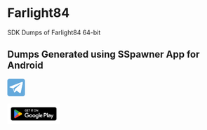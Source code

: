 # Farlight84
SDK Dumps of Farlight84 64-bit


## Dumps Generated using SSpawner App for Android

[<img alt="Telegram" width="40px" src="telegram.png" />](https://t.me/SSpawner)


[<img alt="PlayStore" width="120px" src="playstore.png" />](https://play.google.com/store/apps/details?id=sdk.spawner)
